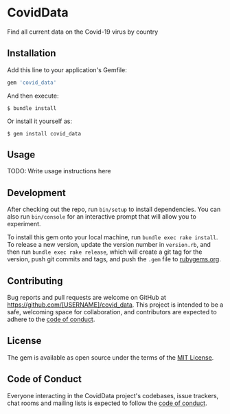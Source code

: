 # CovidData

Find all current data on the Covid-19 virus by country

## Installation

Add this line to your application's Gemfile:

```ruby
gem 'covid_data'
```

And then execute:

    $ bundle install

Or install it yourself as:

    $ gem install covid_data

## Usage

TODO: Write usage instructions here

## Development

After checking out the repo, run `bin/setup` to install dependencies. You can also run `bin/console` for an interactive prompt that will allow you to experiment.

To install this gem onto your local machine, run `bundle exec rake install`. To release a new version, update the version number in `version.rb`, and then run `bundle exec rake release`, which will create a git tag for the version, push git commits and tags, and push the `.gem` file to [rubygems.org](https://rubygems.org).

## Contributing

Bug reports and pull requests are welcome on GitHub at https://github.com/[USERNAME]/covid_data. This project is intended to be a safe, welcoming space for collaboration, and contributors are expected to adhere to the [code of conduct](https://github.com/[USERNAME]/covid_data/blob/master/CODE_OF_CONDUCT.md).


## License

The gem is available as open source under the terms of the [MIT License](https://opensource.org/licenses/MIT).

## Code of Conduct

Everyone interacting in the CovidData project's codebases, issue trackers, chat rooms and mailing lists is expected to follow the [code of conduct](https://github.com/[USERNAME]/covid_data/blob/master/CODE_OF_CONDUCT.md).
